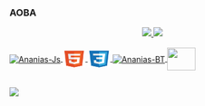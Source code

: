 ### AOBA

<div align="center">
  <a href="https://github.com/AnaniasMv">
  <img height="180em" src="https://github-readme-stats.vercel.app/api?username=AnaniasMv&show_icons=true&theme=dark&include_all_commits=true&count_private=true"/>
  <img height="180em" src="https://github-readme-stats.vercel.app/api/top-langs/?username=AnaniasMv&layout=compact&langs_count=7&theme=dark"/>
</div>
  <div style="display: inline_block"><br>
  <img align="center" alt="Ananias-Js" height="30" width="40" src="https://cdn.jsdelivr.net/gh/devicons/devicon/icons/javascript/javascript-original.svg">
  <img align="center" alt="Ananias-HTML" height="30" width="40" src="https://raw.githubusercontent.com/devicons/devicon/master/icons/html5/html5-original.svg">
  <img align="center" alt="Ananias-CSS" height="30" width="40" src="https://raw.githubusercontent.com/devicons/devicon/master/icons/css3/css3-original.svg">
  <img align="center" alt="Ananias-BT"height="40" width="50" src="https://cdn.jsdelivr.net/gh/devicons/devicon/icons/bootstrap/bootstrap-original.svg">
  <img align="center" height="40" width="50" src="https://cdn.jsdelivr.net/gh/devicons/devicon/icons/python/python-original.svg" />

  </div>
  
  ##
  <div> 
  <a href="https://www.linkedin.com/in/matheus-vinicius-ananias-216786211/" target="_blank"><img src="https://img.shields.io/badge/LinkedIn-0077B5?style=for-the-badge&logo=linkedin&logoColor=white" target="_blank"></a>
</div>
